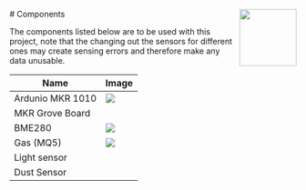 <img align="right" width="100" height="100" src="https://github.com/CompEng0001/IoT-and-Our-Schools-Enivronments-for-Education-/blob/master/Media/Logo.png"># Components

The components listed below are to be used with this project, note that the changing out the sensors for different ones may create sensing errors and therefore make any data unusable. 


Name             | Image
------------     | -------------
Ardunio MKR 1010 | ![](https://circuits4you.com/wp-content/uploads/2018/02/NodeMCU.jpg)
MKR Grove Board  | ![]()
BME280           | ![](https://raw.githubusercontent.com/CompEng0001/IoT_and_Our_Schools_Environments-for-Education/master/Media/GY_BME280_front_pins.jpg)
Gas (MQ5)        | ![](https://sites.google.com/site/summerfuelrobots/_/rsrc/1374684958016/arduino-sensor-tutorials/arduino-sound-sensor/arduino-sound-sensor-module-sound-detection-module-201211270080030_fheiji1354280389445.jpg?height=320&width=320)
Light sensor     | ![]()
Dust Sensor      | ![]()
